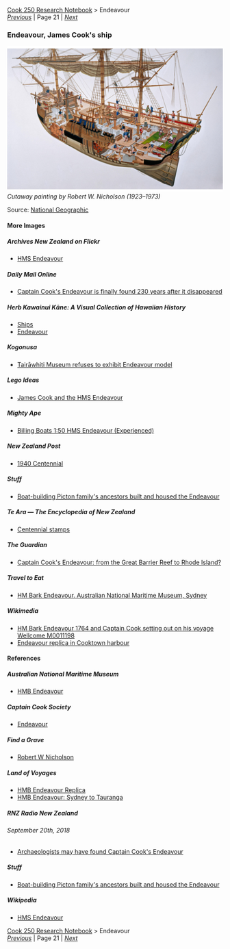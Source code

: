 [Cook 250 Research Notebook](../) > Endeavour  
*[Previous](../p20-polynesian-navigation/)* | Page 21 | *[Next](../p22-horouta/)*
### Endeavour, James Cook's ship

![A cutaway painting of Captain Cook's Endeavour ship](pictures/148x100-WxHmm-endeavour.jpg)
*Cutaway painting by Robert W. Nicholson (1923–1973)*

Source: [National Geographic](https://www.natgeoimagecollection.com/archive/-2KWGDN1LZ24T.html)

#### More Images

##### Archives New Zealand on Flickr

* [HMS Endeavour](https://www.flickr.com/photos/archivesnz/20340350738/)

##### Daily Mail Online

* [Captain Cook's Endeavour is finally found 230 years after it disappeared](https://www.dailymail.co.uk/news/article-3568740/Captain-Cook-s-HMS-Endeavour-United-States.html)

##### Herb Kawainui Kāne: A Visual Collection of Hawaiian History

* [Ships](https://www.herbkanehawaii.com/product-category/ships/)
* [Endeavour](https://www.herbkanehawaii.com/product/endeavour-2/)

##### Kogonusa

* [Tairāwhiti Museum refuses to exhibit Endeavour model](https://www.kogonuso.com/tairawhiti-museum-refuses-to-exhibit-endeavour-model/)

##### Lego Ideas

* [James Cook and the HMS Endeavour](https://ideas.lego.com/projects/73681484-d113-419a-9dfb-571bf49246a4)

##### Mighty Ape

* [Billing Boats 1:50 HMS Endeavour (Experienced)](https://www.mightyape.co.nz/product/billing-boats-150-hms-endeavour-experienced/23018708)

##### New Zealand Post

* [1940 Centennial](https://stamps.nzpost.co.nz/new-zealand/1940/centennial)

##### Stuff

* [Boat-building Picton family's ancestors built and housed the Endeavour](https://www.stuff.co.nz/national/116246105/boatbuilding-picton-familys-ancestors-built-and-housed-the-endeavour)

##### Te Ara — The Encyclopedia of New Zealand

* [Centennial stamps](https://teara.govt.nz/en/zoomify/43023/centennial-stamps)

##### The Guardian

* [Captain Cook's Endeavour: from the Great Barrier Reef to Rhode Island?](https://www.theguardian.com/us-news/2016/may/04/captain-cook-endeavour-ship-found-rhode-island-revolutionary-war?page=with:img-3#img-3)

##### Travel to Eat

* [HM Bark Endeavour. Australian National Maritime Museum, Sydney](https://traveltoeat.com/hm-bark-endeavour-australian-national-maritime-museum-sydney)

##### Wikimedia

* [HM Bark Endeavour 1764 and Captain Cook setting out on his voyage Wellcome M0011198](https://commons.wikimedia.org/wiki/File:HM_Bark_Endeavour_1764_and_Captain_Cook_setting_out_on_his_voyage_Wellcome_M0011198.jpg)
* [Endeavour replica in Cooktown harbour](https://commons.wikimedia.org/wiki/File:Endeavour_replica_in_Cooktown_harbour.jpg)

#### References

##### Australian National Maritime Museum

* [HMB Endeavour](https://www.sea.museum/whats-on/vessels/hmb-endeavour)

##### Captain Cook Society

* [Endeavour](https://www.captaincooksociety.com/home/detail/endeavour)

##### Find a Grave

* [Robert W Nicholson](https://www.findagrave.com/memorial/27281069/robert-w-nicholson)

##### Land of Voyages

* [HMB Endeavour Replica](https://www.thevoyage.co.nz/en/vessels/hmb-endeavour-replica)
* [HMB Endeavour: Sydney to Tauranga](https://www.thevoyage.co.nz/en/video/47_HMB-Endeavour-Sydney-to-Tauranga)

##### RNZ Radio New Zealand

###### September 20th, 2018

* [Archaeologists may have found Captain Cook's Endeavour](https://www.rnz.co.nz/news/world/366930/archaeologists-may-have-found-captain-cook-s-endeavour)

##### Stuff

* [Boat-building Picton family's ancestors built and housed the Endeavour](https://www.stuff.co.nz/national/116246105/boatbuilding-picton-familys-ancestors-built-and-housed-the-endeavour)

##### Wikipedia

* [HMS Endeavour](https://en.wikipedia.org/wiki/HMS_Endeavour)

[Cook 250 Research Notebook](../) > Endeavour  
*[Previous](../p20-polynesian-navigation/)* | Page 21 | *[Next](../p22-horouta/)*
